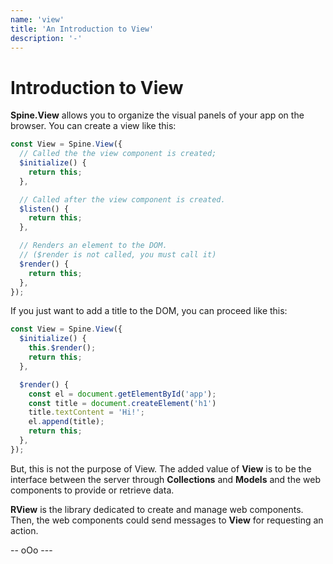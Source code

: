 ```yaml
---
name: 'view'
title: 'An Introduction to View'
description: '-'
---
```


# Introduction to View

**Spine.View** allows you to organize the visual panels of your app on the browser. You can create a view like this:

```js
const View = Spine.View({
  // Called the the view component is created; 
  $initialize() {
    return this;
  },

  // Called after the view component is created.
  $listen() {
    return this;
  },

  // Renders an element to the DOM.
  // ($render is not called, you must call it)
  $render() {
    return this;
  },
});
```

If you just want to add a title to the DOM, you can proceed like this:

```js
const View = Spine.View({
  $initialize() {
    this.$render();
    return this;
  },

  $render() {
    const el = document.getElementById('app');
    const title = document.createElement('h1')
    title.textContent = 'Hi!';
    el.append(title);
    return this;
  },
});
```

But, this is not the purpose of View. The added value of **View** is to be the interface between the server through **Collections** and **Models** and the web components to provide or retrieve data.

**RView** is the library dedicated to create and manage web components. Then, the web components could send messages to **View** for requesting an action.


--  oOo ---
